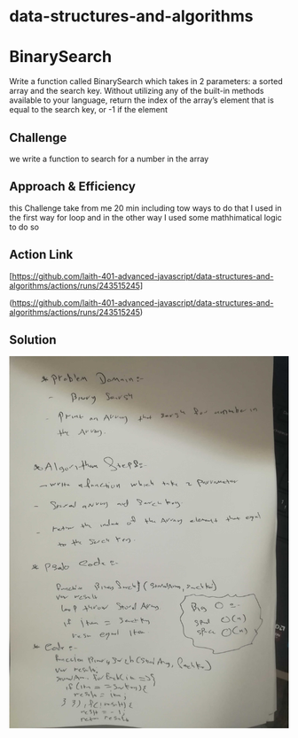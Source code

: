 # data-structures-and-algorithms

# BinarySearch

Write a function called BinarySearch which takes in 2 parameters: a sorted array and the search key. Without utilizing any of the built-in methods available to your language, return the index of the array’s element that is equal to the search key, or -1 if the element
## Challenge
<!-- Description of the challenge -->
we write a function to search for  a number in the  array 

## Approach & Efficiency
<!-- What approach did you take? Why? What is the Big O space/time for this approach? -->
this Challenge take from me 20 min including tow ways to do that
I used in the first way for loop
and in the other way I used some mathhimatical logic to do so
## Action Link 

[https://github.com/laith-401-advanced-javascript/data-structures-and-algorithms/actions/runs/243515245]

(https://github.com/laith-401-advanced-javascript/data-structures-and-algorithms/actions/runs/243515245)

## Solution
<!-- Embedded whiteboard image -->

![IMAGE](../../asset/binarySearch.jpg)